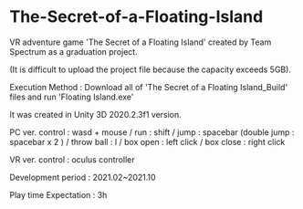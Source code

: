 # The-Secret-of-a-Floating-Island
VR adventure game 'The Secret of a Floating Island' created by Team Spectrum as a graduation project.

(It is difficult to upload the project file because the capacity exceeds 5GB).

Execution Method : Download all of 'The Secret of a Floating Island_Build' files and run 'Floating Island.exe'

It was created in Unity 3D 2020.2.3f1 version.


PC ver.   control : wasd + mouse / run : shift / jump : spacebar (double jump : spacebar x 2 ) / throw ball : l / box open : left click / box close : right click

VR ver.   control : oculus controller


Development period : 2021.02~2021.10

Play time Expectation : 3h
